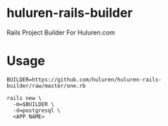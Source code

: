 # huluren-rails-builder
Rails Project Builder For Huluren.com

# Usage

```
BUILDER=https://github.com/huluren/huluren-rails-builder/raw/master/one.rb

rails new \
  -m=$BUILDER \
  -d=postgresql \
  <APP NAME>
```
